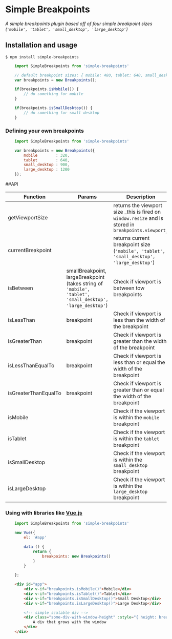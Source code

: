 # Simple Breakpoints

_A simple breakpoints plugin based off of four simple breakpoint sizes (`'mobile', 'tablet', 'small_desktop', 'large_desktop'`)_

## Installation and usage

    $ npm install simple-breakpoints

```javascript
    import SimpleBreakpoints from 'simple-breakpoints'

    // default breakpoint sizes: { mobile: 480, tablet: 640, small_desktop: 1024, large_desktop: 1180 }
    var breakpoints = new Breakpoints();

    if(breakpoints.isMobile()) {
        // do something for mobile
    }

    if(breakpoints.isSmallDesktop()) {
        // do something for small desktop
    }

```

### Defining your own breakpoints

```javascript
    import SimpleBreakpoints from 'simple-breakpoints'

    var breakpoints = new Breakpoints({
        mobile        : 320,
        tablet        : 640,
        small_desktop : 900,
        large_desktop : 1200
    });

```

##API

Function | Params | Description
------ | -------- | -----------
getViewportSize |  | returns the viewport size _this is fired on `window.resize` and is stored in `breakpoints.viewport_`
currentBreakpoint | | returns current breakpoint size (`'mobile', 'tablet', 'small_desktop', 'large_desktop'`)
isBetween | smallBreakpoint, largeBreakpoint (takes string of `'mobile', 'tablet', 'small_desktop', 'large_desktop'`) | Check if viewport is between tow breakpoints
isLessThan | breakpoint | Check if viewport is less than the width of the breakpoint
isGreaterThan | breakpoint | Check if viewport is greater than the width of the breakpoint
isLessThanEqualTo | breakpoint | Check if viewport is less than or equal the width of the breakpoint
isGreaterThanEqualTo | breakpoint | Check if viewport is greater than or equal the width of the breakpoint
isMobile | | Check if the viewport is within the `mobile` breakpoint
isTablet | | Check if the viewport is within the `tablet` breakpoint
isSmallDesktop | | Check if the viewport is within the `small_desktop` breakpoint
isLargeDesktop | | Check if the viewport is within the `large_desktop` breakpoint


### Using with libraries like [Vue.js](https://vuejs.org/)

```javascript
    import SimpleBreakpoints from 'simple-breakpoints'

    new Vue({
        el: '#app'

        data () {
            return {
                breakpoints: new Breakpoints()
            }
        }

    };
```

```html
    <div id="app">
        <div v-if="breakpoints.isMobile()">Mobile</div>
        <div v-if="breakpoints.isTablet()">Tablet</div>
        <div v-if="breakpoints.isSmallDesktop()">Small Desktop</div>
        <div v-if="breakpoints.isLargeDesktop()">Large Desktop</div>

        <!-- simple scalable div -->
        <div class="some-div-with-window-height" :style="{ height: breakpoints.viewport.height + 'px' }">
            A div that grows with the window
        </div>
    </div>
```
